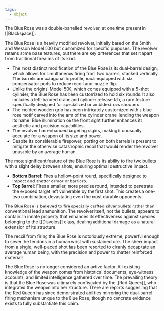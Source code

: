 ```yaml
---
tags:
  - object
---
```

The Blue Rose was a double-barrelled revolver, at one time present in [[Blackspace]].

The Blue Rose is a heavily modified revolver, initially based on the Smith and Wesson Model 500 but customized for specific purposes. The revolver retains some base features, but there are key differences that set it apart from traditional firearms of its kind.
- The most distinct modification of the Blue Rose is its dual-barrel design, which allows for simultaneous firing from two barrels, stacked vertically. The barrels are octagonal in profile, each equipped with six compensator ports to reduce recoil and muzzle flip.
- Unlike the original Model 500, which comes equipped with a 5-shot cylinder, the Blue Rose has been customized to hold six rounds. It also includes a left-handed crane and cylinder release tab, a rare feature specifically designed for specialized or ambidextrous shooters.
- The molded wooden grip has been intricately customized with a blue rose motif carved into the arm of the cylinder crane, lending the weapon its name. Blue illumination on the front sight further enhances its aesthetic and precision capabilities.
- The revolver has enhanced targeting sights, making it unusually accurate for a weapon of its size and power.
- Despite its considerable firepower, porting on both barrels is present to mitigate the otherwise catastrophic recoil that would render the revolver unusable by an average human.

The most significant feature of the Blue Rose is its ability to fire two bullets with a slight delay between shots, ensuring optimal destructive impact. 
- **Bottom Barrel**: Fires a hollow-point round, specifically designed to impact and shatter armor or barriers.
- **Top Barrel**: Fires a smaller, more precise round, intended to penetrate the exposed target left vulnerable by the first shot. This creates a one-two combination, devastating even the most durable opponents.

The Blue Rose is believed to fire specially crafted silver bullets rather than conventional lead ammunition. The revolver itself, not the bullets, appears to contain an innate property that enhances its effectiveness against species belonging to the [[Diavolos]] class, dealing additional damage as a natural extension of its structure.

The recoil from firing the Blue Rose is notoriously extreme, powerful enough to sever the tendons in a human wrist with sustained use. The sheer impact from a single, well-placed shot has been reported to cleanly decapitate an average human being, with the precision and power to shatter reinforced materials.

The Blue Rose is no longer considered an active factor. All existing knowledge of the weapon comes from historical documents, eye-witness accounts, and limited intelligence gathered over time. The prevailing theory is that the Blue Rose was ultimately confiscated by the [[Red Queen]], who integrated the weapon into her structure. There are reports suggesting that the Red Queen has since demonstrated abilities mirroring the dual-barrel firing mechanism unique to the Blue Rose, though no concrete evidence exists to fully substantiate this claim.